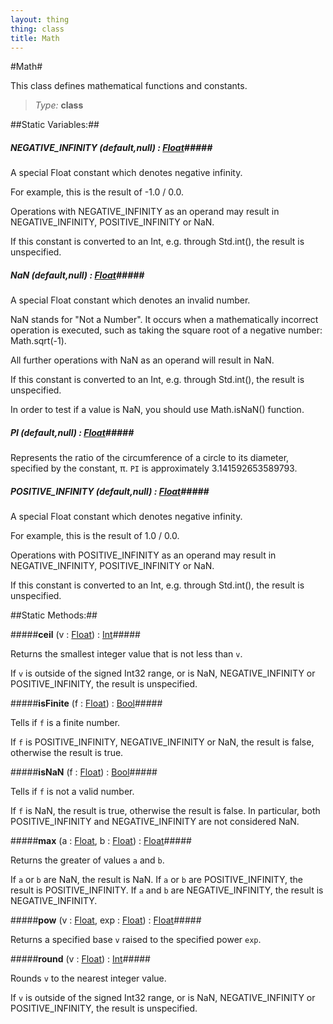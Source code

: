 ```yaml
---
layout: thing
thing: class
title: Math
---
```

#Math#

This class defines mathematical functions and constants.



> *Type:* **class**

##Static Variables:##

##### **NEGATIVE_INFINITY** (default,null) : <a href="Float.html" class="type">Float</a>#####

A special Float constant which denotes negative infinity.

For example, this is the result of -1.0 / 0.0.

Operations with NEGATIVE_INFINITY as an operand may result in
NEGATIVE_INFINITY, POSITIVE_INFINITY or NaN.

If this constant is converted to an Int, e.g. through Std.int(), the
result is unspecified.



##### **NaN** (default,null) : <a href="Float.html" class="type">Float</a>#####

A special Float constant which denotes an invalid number.

NaN stands for "Not a Number". It occurs when a mathematically incorrect
operation is executed, such as taking the square root of a negative
number: Math.sqrt(-1).

All further operations with NaN as an operand will result in NaN.

If this constant is converted to an Int, e.g. through Std.int(), the
result is unspecified.

In order to test if a value is NaN, you should use Math.isNaN() function.




##### **PI** (default,null) : <a href="Float.html" class="type">Float</a>#####

Represents the ratio of the circumference of a circle to its diameter,
specified by the constant, π. `PI` is approximately 3.141592653589793.



##### **POSITIVE_INFINITY** (default,null) : <a href="Float.html" class="type">Float</a>#####

A special Float constant which denotes negative infinity.

For example, this is the result of 1.0 / 0.0.

Operations with POSITIVE_INFINITY as an operand may result in
NEGATIVE_INFINITY, POSITIVE_INFINITY or NaN.

If this constant is converted to an Int, e.g. through Std.int(), the
result is unspecified.



##Static Methods:##


#####**ceil** (v : <a href="Float.html" class="type">Float</a>) : <a href="Int.html" class="type">Int</a>#####

Returns the smallest integer value that is not less than `v`.

If `v` is outside of the signed Int32 range, or is NaN, NEGATIVE_INFINITY
or POSITIVE_INFINITY, the result is unspecified.











#####**isFinite** (f : <a href="Float.html" class="type">Float</a>) : <a href="Bool.html" class="type">Bool</a>#####

Tells if `f` is a finite number.

If `f` is POSITIVE_INFINITY, NEGATIVE_INFINITY or NaN, the result
is false, otherwise the result is true.











#####**isNaN** (f : <a href="Float.html" class="type">Float</a>) : <a href="Bool.html" class="type">Bool</a>#####

Tells if `f` is not a valid number.

If `f` is NaN, the result is true, otherwise the result is false.
In particular, both POSITIVE_INFINITY and NEGATIVE_INFINITY are
not considered NaN.











#####**max** (a : <a href="Float.html" class="type">Float</a>, b : <a href="Float.html" class="type">Float</a>) : <a href="Float.html" class="type">Float</a>#####

Returns the greater of values `a` and `b`.

If `a` or `b` are NaN, the result is NaN.
If `a` or `b` are POSITIVE_INFINITY, the result is POSITIVE_INFINITY.
If `a` and `b` are NEGATIVE_INFINITY, the result is NEGATIVE_INFINITY.











#####**pow** (v : <a href="Float.html" class="type">Float</a>, exp : <a href="Float.html" class="type">Float</a>) : <a href="Float.html" class="type">Float</a>#####

Returns a specified base `v` raised to the specified power `exp`.











#####**round** (v : <a href="Float.html" class="type">Float</a>) : <a href="Int.html" class="type">Int</a>#####

Rounds `v` to the nearest integer value.

If `v` is outside of the signed Int32 range, or is NaN, NEGATIVE_INFINITY
or POSITIVE_INFINITY, the result is unspecified.














